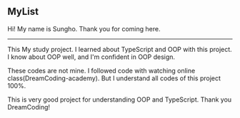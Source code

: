## MyList

Hi!
My name is Sungho. 
Thank you for coming here.
<hr/>

This My study project. I learned about TypeScript and OOP with this project. 
I know about OOP well, and I'm confident in OOP design.

These codes are not mine. I followed code with watching online class(DreamCoding-academy).
But I understand all codes of this project 100%. 

This is very good project for understanding OOP and TypeScript. Thank you DreamCoding! 
